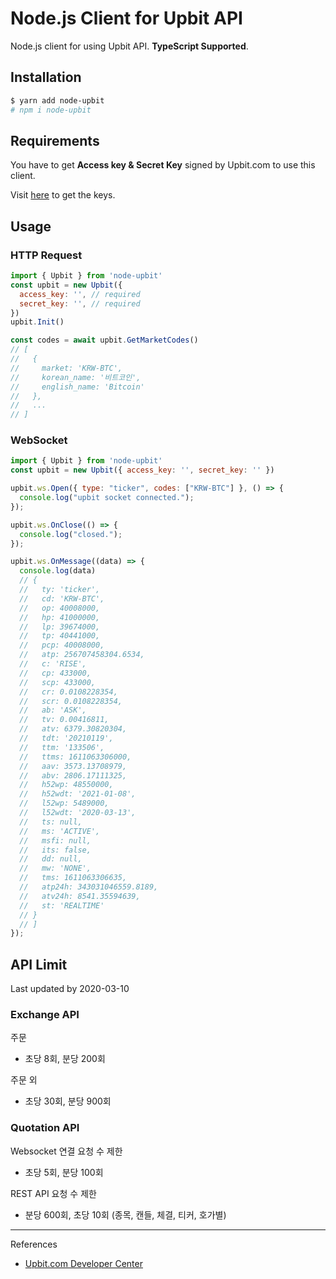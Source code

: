 # Node.js Client for Upbit API

Node.js client for using Upbit API. **TypeScript Supported**.

## Installation

```bash
$ yarn add node-upbit
# npm i node-upbit
```

## Requirements

You have to get **Access key & Secret Key** signed by Upbit.com to use this client. 

Visit [here](https://upbit.com/service_center/open_api_guide?__cf_chl_jschl_tk__=31856d2ee790062dbeeaa899dc2004b6e4151f03-1610517296-0-AZCmpcATGeSJit9kxsrknwCYt-JMR9gevDl8qhEbW9HY7OEDeMrgO84seyCnlzzTp17Qk5A1-j5TnldZ6k1yFACDZRxeWazr9i2v60vMTh9RVDilI_CVV61oUbAvUe_ib67VXNNi4Y_WGbjVdW472b7FAKXI1CCoyWM0yYnkVV_FbTFNQ9bRZIvYoDL4tFFjZ-ERkgAVjperk6qfXKVVrCCCm3ymPgfPekB-nniwZT1P0CdduOYi14SebtQkoCTA_JyntwpS_81t1_ppgRezcoygm9dIwG-Tzx4JqrGTVRDjrkiN0quu02tXyyET-1il5Ni8GnvohV_8kshvcWjJ204) to get the keys.

## Usage

### HTTP Request

```js
import { Upbit } from 'node-upbit'
const upbit = new Upbit({ 
  access_key: '', // required
  secret_key: '', // required
})
upbit.Init()

const codes = await upbit.GetMarketCodes()
// [
//   { 
//     market: 'KRW-BTC', 
//     korean_name: '비트코인', 
//     english_name: 'Bitcoin'
//   },
//   ...
// ]
```

### WebSocket

```js
import { Upbit } from 'node-upbit'
const upbit = new Upbit({ access_key: '', secret_key: '' })

upbit.ws.Open({ type: "ticker", codes: ["KRW-BTC"] }, () => {
  console.log("upbit socket connected.");
});

upbit.ws.OnClose(() => {
  console.log("closed.");
});

upbit.ws.OnMessage((data) => {
  console.log(data)
  // {
  //   ty: 'ticker',
  //   cd: 'KRW-BTC',
  //   op: 40008000,
  //   hp: 41000000,
  //   lp: 39674000,
  //   tp: 40441000,
  //   pcp: 40008000,
  //   atp: 256707458304.6534,
  //   c: 'RISE',
  //   cp: 433000,
  //   scp: 433000,
  //   cr: 0.0108228354,
  //   scr: 0.0108228354,
  //   ab: 'ASK',
  //   tv: 0.00416811,
  //   atv: 6379.30820304,
  //   tdt: '20210119',
  //   ttm: '133506',
  //   ttms: 1611063306000,
  //   aav: 3573.13708979,
  //   abv: 2806.17111325,
  //   h52wp: 48550000,
  //   h52wdt: '2021-01-08',
  //   l52wp: 5489000,
  //   l52wdt: '2020-03-13',
  //   ts: null,
  //   ms: 'ACTIVE',
  //   msfi: null,
  //   its: false,
  //   dd: null,
  //   mw: 'NONE',
  //   tms: 1611063306635,
  //   atp24h: 343031046559.8189,
  //   atv24h: 8541.35594639,
  //   st: 'REALTIME'
  // }
  // ]
});
```

## API Limit

Last updated by 2020-03-10

### Exchange API

주문

- 초당 8회, 분당 200회

주문 외

- 초당 30회, 분당 900회

### Quotation API

Websocket 연결 요청 수 제한

- 초당 5회, 분당 100회

REST API 요청 수 제한

- 분당 600회, 초당 10회 (종목, 캔들, 체결, 티커, 호가별)

----

References

- [Upbit.com Developer Center](https://docs.upbit.com)